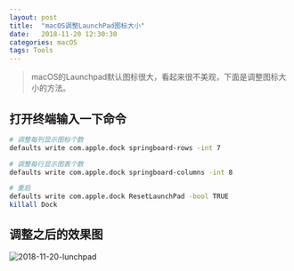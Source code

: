 ```yaml
---
layout: post
title:  "macOS调整LaunchPad图标大小"
date:   2018-11-20 12:30:30
categories: macOS
tags: Tools
---
```

> macOS的Launchpad默认图标很大，看起来很不美观，下面是调整图标大小的方法。

## 打开终端输入一下命令
```bash
# 调整每列显示图标个数
defaults write com.apple.dock springboard-rows -int 7

# 调整每行显示图表个数
defaults write com.apple.dock springboard-columns -int 8

# 重启
defaults write com.apple.dock ResetLaunchPad -bool TRUE
killall Dock
```

## 调整之后的效果图
![2018-11-20-lunchpad](/assets/img/2018-11-20-liunchpad.jpeg)

